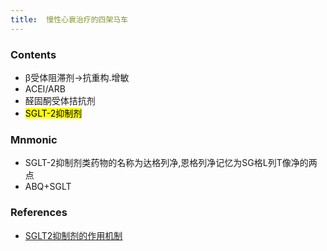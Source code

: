 ```yaml
---
title:  慢性心衰治疗的四架马车
--- 
```


### Contents
- β受体阻滞剂→抗重构.增敏
- ACEI/ARB
- 醛固酮受体拮抗剂
- <mark>SGLT-2抑制剂</mark>
### Mnmonic
- SGLT-2抑制剂类药物的名称为达格列净,恩格列净记忆为SG格L列T像净的两点
- ABQ+SGLT

### References
- [SGLT2抑制剂的作用机制](/SGLT2抑制剂的作用机制)
